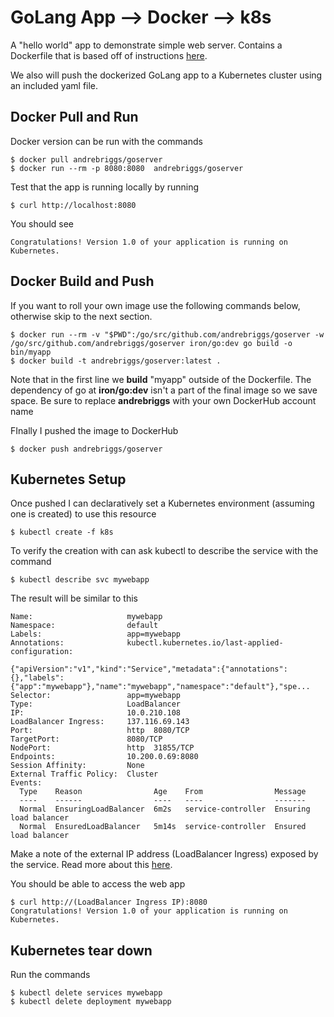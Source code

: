 # GoLang App --> Docker --> k8s

A "hello world" app to demonstrate simple web server. Contains a Dockerfile that is based off of instructions [here](https://medium.com/travis-on-docker/how-to-dockerize-your-go-golang-app-542af15c27a2). 

We also will push the dockerized GoLang app to a Kubernetes cluster using an included yaml file.
## Docker Pull and Run
Docker version can be run with the commands
```
$ docker pull andrebriggs/goserver
$ docker run --rm -p 8080:8080  andrebriggs/goserver
```

Test that the app is running locally by running
```
$ curl http://localhost:8080
```

You should see 
```
Congratulations! Version 1.0 of your application is running on Kubernetes.
```

## Docker Build and Push
If you want to roll your own image use the following commands below, otherwise skip to the next section. 
```
$ docker run --rm -v "$PWD":/go/src/github.com/andrebriggs/goserver -w /go/src/github.com/andrebriggs/goserver iron/go:dev go build -o bin/myapp
$ docker build -t andrebriggs/goserver:latest .
```
Note that in the first line we __build__ "myapp" outside of the Dockerfile. The dependency of go at __iron/go:dev__ isn't a part of the final image so we save space. Be sure to replace __andrebriggs__ with your own DockerHub account name

FInally I pushed the image to DockerHub
```
$ docker push andrebriggs/goserver
```
## Kubernetes Setup

Once pushed I can declaratively set a Kubernetes environment (assuming one is created) to use this resource
```
$ kubectl create -f k8s
```
To verify the creation with can ask kubectl to describe the service with the command
```
$ kubectl describe svc mywebapp
```
The result will be similar to this
```
Name:                     mywebapp
Namespace:                default
Labels:                   app=mywebapp
Annotations:              kubectl.kubernetes.io/last-applied-configuration:
                            {"apiVersion":"v1","kind":"Service","metadata":{"annotations":{},"labels":{"app":"mywebapp"},"name":"mywebapp","namespace":"default"},"spe...
Selector:                 app=mywebapp
Type:                     LoadBalancer
IP:                       10.0.210.108
LoadBalancer Ingress:     137.116.69.143
Port:                     http  8080/TCP
TargetPort:               8080/TCP
NodePort:                 http  31855/TCP
Endpoints:                10.200.0.69:8080
Session Affinity:         None
External Traffic Policy:  Cluster
Events:
  Type    Reason                Age    From                Message
  ----    ------                ----   ----                -------
  Normal  EnsuringLoadBalancer  6m2s   service-controller  Ensuring load balancer
  Normal  EnsuredLoadBalancer   5m14s  service-controller  Ensured load balancer
```
Make a note of the external IP address (LoadBalancer Ingress) exposed by the service. Read more about this [here](https://kubernetes.io/docs/tutorials/stateless-application/expose-external-ip-address/).

You should be able to access the web app 

```
$ curl http://(LoadBalancer Ingress IP):8080
Congratulations! Version 1.0 of your application is running on Kubernetes.
```

## Kubernetes tear down
Run the commands
```
$ kubectl delete services mywebapp
$ kubectl delete deployment mywebapp
```